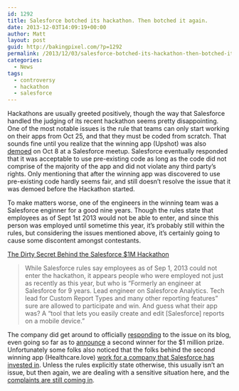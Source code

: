 ```yaml
---
id: 1292
title: Salesforce botched its hackathon. Then botched it again.
date: 2013-12-03T14:09:19+00:00
author: Matt
layout: post
guid: http://bakingpixel.com/?p=1292
permalink: /2013/12/03/salesforce-botched-its-hackathon-then-botched-it-again/
categories:
  - News
tags:
  - controversy
  - hackathon
  - salesforce
---
```

Hackathons are usually greeted positively, though the way that Salesforce handled the judging of its recent hackathon seems pretty disappointing. One of the most notable issues is the rule that teams can only start working on their apps from Oct 25, and that they must be coded from scratch. That sounds fine until you realize that the winning app (Upshot) was also [demoed](http://www.meetup.com/Salesforce-com-Integration-Analytics/events/136920332/) on Oct 8 at a Salesforce meetup. Salesforce eventually responded that it was acceptable to use pre-existing code as long as the code did not comprise of the majority of the app and did not violate any third party&#8217;s rights. Only mentioning that after the winning app was discovered to use pre-existing code hardly seems fair, and still doesn&#8217;t resolve the issue that it was demoed before the Hackathon started.

To make matters worse, one of the engineers in the winning team was a Salesforce enginner for a good nine years. Though the rules state that employees as of Sept 1st 2013 would not be able to enter, and since this person was employed until sometime this year, it&#8217;s probably still within the rules, but considering the issues mentioned above, it&#8217;s certainly going to cause some discontent amongst contestants.

[The Dirty Secret Behind the Salesforce $1M Hackathon](https://medium.com/hackers-and-hacking/b839268fb82d)

> While Salesforce rules say employees as of Sep 1, 2013 could not enter the hackathon, it appears people who were employed not just as recently as this year, but who is “Formerly an engineer at Salesforce for 9 years. Lead engineer on Salesforce Analytics. Tech lead for Custom Report Types and many other reporting features” sure are allowed to participate and win. And guess what their app was? A “tool that lets you easily create and edit [Salesforce] reports on a mobile device.” 

The company did get around to officially [responding](http://blogs.developerforce.com/developer-relations/2013/11/addressing-questions-about-the-salesforce-1-million-hackathon.html) to the issue on its blog, even going so far as to [announce](http://www.marketwatch.com/story/salesforcecom-announces-two-1-million-winning-teams-for-the-salesforce1-hackathon-2013-12-02) a second winner for the $1 million prize. Unfortunately some folks also noticed that the folks behind the second winning app (Healthcare.love) [work for a company that Salesforce has invested in](http://www.bizjournals.com/sanfrancisco/blog/2013/11/salesforce-hackathon-dreamforce-taptera.html?page=all). Unless the rules explicitly state otherwise, this usually isn&#8217;t an issue, but then again, we are dealing with a sensitive situation here, and the [complaints are still coming in](https://news.ycombinator.com/item?id=6778546).